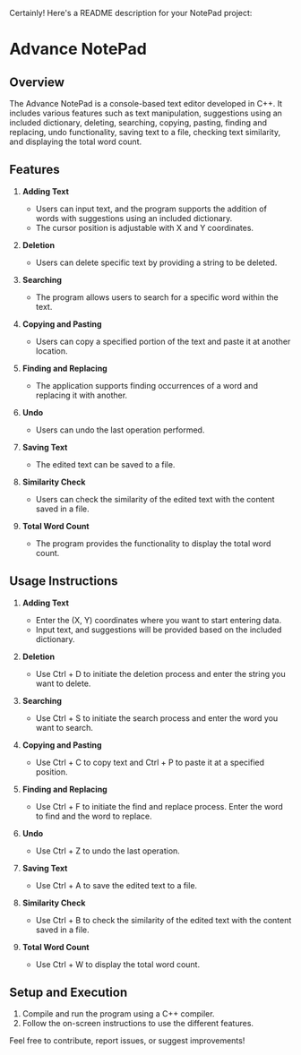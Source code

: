 Certainly! Here's a README description for your NotePad project:

# Advance NotePad

## Overview
The Advance NotePad is a console-based text editor developed in C++. It includes various features such as text manipulation, suggestions using an included dictionary, deleting, searching, copying, pasting, finding and replacing, undo functionality, saving text to a file, checking text similarity, and displaying the total word count.

## Features

1. **Adding Text**
   - Users can input text, and the program supports the addition of words with suggestions using an included dictionary.
   - The cursor position is adjustable with X and Y coordinates.

2. **Deletion**
   - Users can delete specific text by providing a string to be deleted.

3. **Searching**
   - The program allows users to search for a specific word within the text.

4. **Copying and Pasting**
   - Users can copy a specified portion of the text and paste it at another location.

5. **Finding and Replacing**
   - The application supports finding occurrences of a word and replacing it with another.

6. **Undo**
   - Users can undo the last operation performed.

7. **Saving Text**
   - The edited text can be saved to a file.

8. **Similarity Check**
   - Users can check the similarity of the edited text with the content saved in a file.

9. **Total Word Count**
   - The program provides the functionality to display the total word count.

## Usage Instructions

1. **Adding Text**
   - Enter the (X, Y) coordinates where you want to start entering data.
   - Input text, and suggestions will be provided based on the included dictionary.

2. **Deletion**
   - Use Ctrl + D to initiate the deletion process and enter the string you want to delete.

3. **Searching**
   - Use Ctrl + S to initiate the search process and enter the word you want to search.

4. **Copying and Pasting**
   - Use Ctrl + C to copy text and Ctrl + P to paste it at a specified position.

5. **Finding and Replacing**
   - Use Ctrl + F to initiate the find and replace process. Enter the word to find and the word to replace.

6. **Undo**
   - Use Ctrl + Z to undo the last operation.

7. **Saving Text**
   - Use Ctrl + A to save the edited text to a file.

8. **Similarity Check**
   - Use Ctrl + B to check the similarity of the edited text with the content saved in a file.

9. **Total Word Count**
   - Use Ctrl + W to display the total word count.

## Setup and Execution
1. Compile and run the program using a C++ compiler.
2. Follow the on-screen instructions to use the different features.

Feel free to contribute, report issues, or suggest improvements!
